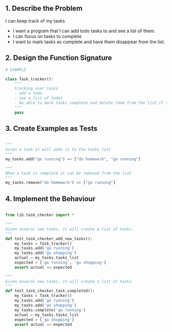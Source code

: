 ## 1. Describe the Problem

I can keep track of my tasks

- I want a program that I can add todo tasks to and see a list of them.
- I can focus on tasks to complete
- I want to mark tasks as complete and have them disappear
  from the list.

## 2. Design the Function Signature

```python
# EXAMPLE

class Task_tracker():
    """
    tracking user tasks
    - add a todo
    - see a list of todos
    - be able to mark tasks complete and delete them from the list if they are complete
    """
    pass
```

## 3. Create Examples as Tests

```python

"""
Given a task it will adds it to the tasks list
"""
my_tasks.add("go running") => ["do homework", "go running"]

"""
When a task is complete it can be removed from the list
"""
my_tasks.remove("do homework") => ["go running"]

```

## 4. Implement the Behaviour

```python

from lib.task_checker import *

"""
Given several new tasks, it will create a list of tasks.
"""
def test_task_checker_add_new_tasks():
    my_tasks = Task_tracker()
    my_tasks.add('go running')
    my_tasks.add('go shopping')
    actual = my_tasks.tasks_list
    expected = ['go running', 'go shopping']
    assert actual == expected

"""
Given several new tasks, it will create a list of tasks.
"""
def test_task_checker_task_completed():
    my_tasks = Task_tracker()
    my_tasks.add('go running')
    my_tasks.add('go shopping')
    my_tasks.complete('go running')
    actual = my_tasks.tasks_list
    expected = ['go shopping']
    assert actual == expected

```
